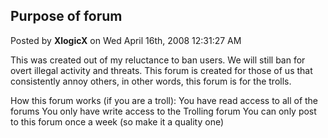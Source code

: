 ## Purpose of forum
Posted by **XlogicX** on Wed April 16th, 2008 12:31:27 AM

This was created out of my reluctance to ban users. We will still ban for overt illegal activity and threats. This forum is created for those of us that consistently annoy others, in other words, this forum is for the trolls.

How this forum works (if you are a troll):
You have read access to all of the forums
You only have write access to the Trolling forum
You can only post to this forum once a week (so make it a quality one)
